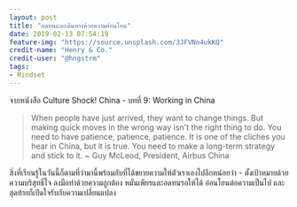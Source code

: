 ```yaml
---
layout: post
title: "อดทนและเดินทางด้วยความอ่อนโยน"
date: 2019-02-13 07:54:19
feature-img: "https://source.unsplash.com/3JFVNo4ukKQ"
credit-name: "Henry & Co."
credit-user: "@hngstrm"
tags:
- Mindset
---
```

จากหนังสือ Culture Shock! China - บทที่ 9: Working in China

> When people have just arrived, they want to change things. But making quick moves in the wrong way isn't the right thing to do. You need to have patience, patience, patience. It is one of the cliches you hear in China, but it is true. You need to make a long-term strategy and stick to it. ~ Guy McLeod, President, Airbus China

สิ่งที่เรียนรู้ในวันนี้ก็ตามที่ว่ามานี้พร้อมกับที่ได้ขยายความให้ตัวเราเองไปอีกหน่อยว่า - ตั้งเป้าหมายด้วยความบริสุทธิ์ใจ ลงมือทำด้วยความถูกต้อง หมั่นเพียรและอดทนรอให้ได้ อ่อนโยนต่อความเป็นไป และสุดท้ายก็เปิดใจรับกับความเปลี่ยนแปลง
